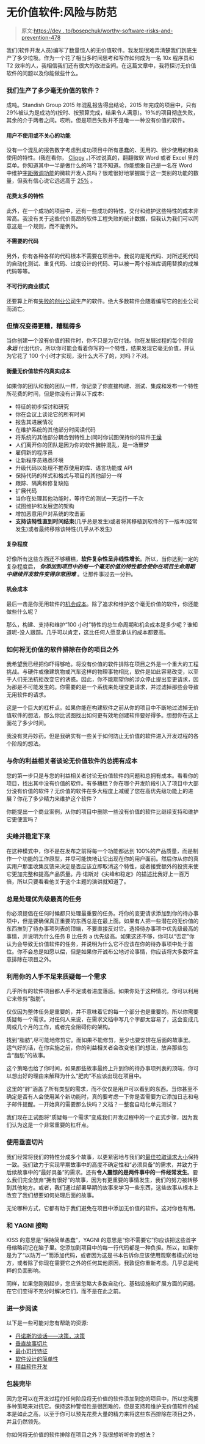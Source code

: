 # 无价值软件:风险与防范

> 原文:[https://dev . to/bosepchuk/worthy-software-risks-and-prevention-478](https://dev.to/bosepchuk/worthless-software-risks-and-prevention-478)

我们(软件开发人员)编写了数量惊人的无价值软件。我发现很难弄清楚我们到底生产了多少垃圾。作为一个花了相当多时间思考和写作如何成为一名 10x 程序员和 T2 效率的人，我相信我们还有很大的改进空间。在这篇文章中，我将探讨无价值软件的问题以及你能做些什么。

### 我们生产了多少毫无价值的软件？

成吨。Standish Group 2015 年混乱报告得出结论，2015 年完成的项目中，只有 29%被认为是成功的(按时、按预算完成，结果令人满意)。19%的项目彻底失败，其余的介于两者之间。哎哟。但是项目失败并不是唯一一种没有价值的软件。

#### 用户不使用或不关心的功能

没有一个混乱的报告数字考虑到成功项目中所有愚蠢的、无用的、很少使用的和未使用的特性。(我在看你， [Clippy](https://www.theatlantic.com/technology/archive/2015/06/clippy-the-microsoft-office-assistant-is-the-patriarchys-fault/396653/) 。)不过说真的，翻翻微软 Word 或者 Excel 里的菜单。你知道其中一半是做什么的吗？我不知道。你能想象自己是一名在 Word 中维护[字距微调功能](https://support.office.com/en-us/article/Adjust-tracking-and-kerning-e662f7fc-65a6-4d15-aad3-762d1435802e)的微软开发人员吗？很难很好地掌握属于这一类别的功能的数量，但我有信心说它远远高于 [25%](https://scrumcrazy.wordpress.com/2015/08/06/a-response-to-mike-cohns-comments-on-64-of-software-features-rarely-or-never-used/) 。

#### 花费太多的特性

此外，在一个成功的项目中，还有一些成功的特性，交付和维护这些特性的成本非常高。我没有关于这些代价高昂的软件工程失败的统计数据，但我认为我们可以同意这是一个规则，而不是例外。

#### 不需要的代码

另外，你有各种各样的代码根本不需要在项目中。我说的是死代码、对所述死代码的自动化测试、重复代码、过度设计的代码、可以被一两个标准库调用替换的成堆代码等等。

#### 不可行的商业模式

还要算上所有[失败的创业公司](https://qz.com/682517/after-analyzing-200-founders-postmortems-researchers-say-these-are-the-reasons-startups-fail/)生产的软件。绝大多数软件会随着编写它的创业公司而消亡。

### 但情况变得更糟，糟糕得多

当你创建一个没有价值的软件时，你不只是为它付钱。你在发展过程的每个阶段 ***永远*** 付出代价。所以你可能会看着你写的一个特性，结果发现它毫无价值，并认为它花了 100 个小时才实现，没什么大不了的，对吗？不对。

#### 衡量无价值软件的真实成本

如果你的团队和我的团队一样，你记录了你直接构建、测试、集成和发布一个特性所花费的时间，但是你没有计算以下成本:

*   特征的初步探讨和研究
*   你在会议上谈论它的所有时间
*   报告其进展情况
*   在维护系统的其他部分时阅读代码
*   将系统的其他部分耦合到特性上(同时你试图保持你的软件[干燥](https://en.wikipedia.org/wiki/Don%27t_repeat_yourself)
*   人们离开你的团队是因为你的软件臃肿混乱，是一场噩梦
*   雇佣新的程序员
*   让新程序员熟悉环境
*   升级代码以处理不推荐使用的库、语言功能或 API
*   保持代码的样式和格式与项目的其他部分一样
*   跟踪、隔离和修复缺陷
*   扩展代码
*   当你在处理其他功能时，等待它的测试一天运行一千次
*   试图维护和发展您的架构
*   增加恶意用户对系统的攻击面
*   **支持该特性直到时间结束**(几乎总是发生)或者将其移植到软件的下一版本(经常发生)或者最终移除该特性(几乎从不发生)

#### 复杂程度

好像所有这些东西还不够糟糕，**软件复杂性呈非线性增长**。所以，当你达到一定的复杂程度后， ***你添加到项目中的每一个毫无价值的特性都会使你在项目生命周期中继续开发软件变得非常困难*** 。让那件事过去一分钟。

#### 机会成本

最后一击是你无用软件的[机会成本](https://en.wikipedia.org/wiki/Opportunity_cost)。除了追求和维护这个毫无价值的软件，你还能做些什么呢？

那么，构建、支持和维护“100 小时”特性的总生命周期和机会成本是多少呢？谁知道呢-没人跟踪。几乎可以肯定，这比任何人愿意承认的成本都要高。

### 如何将无价值的软件排除在你的项目之外

我希望我已经把你吓得够呛。将没有价值的软件排除在项目之外是一个重大的工程挑战。与硬件或像建筑物或汽车这样的物理事物相比，软件是如此容易改变，以至于人们无法抗拒改变它的诱惑。因此，你不能期望你的涉众停止提出变更请求，因为那是不可能发生的。你需要的是一个系统来处理变更请求，并过滤掉那些会导致无用软件的请求。

这是一个巨大的杠杆点。如果你能在构建软件之前从你的项目中不断地过滤掉无价值软件的想法，那么你比试图找出如何更有效地创建软件要好得多。想想你在这上面花了多少时间。

我没有灵丹妙药。但是我确实有一些关于如何防止无价值的软件进入开发过程的各个阶段的想法。

### 与你的利益相关者谈论无价值软件的总拥有成本

您的第一步只是与您的利益相关者讨论无价值软件的问题和总拥有成本。看看你的项目，找出其中没有价值的软件。有多糟糕？你在哪个开发阶段引入了项目中大部分没有价值的软件？无价值的软件在多大程度上减缓了您在高优先级功能上的进展？你花了多少精力来维护这个软件？

你能提出一个商业案例，从你的项目中删除一些没有价值的软件比继续支持和维护它更便宜吗？

### 尖峰并稳定下来

在这种模式中，你不是在发布之前将每一个功能都达到 100%的产品质量，而是制作一个功能的工作原型，并尽可能快地让它出现在你的用户面前。然后你从你的真实用户那里收集反馈来决定是否应该立即取消这个特性，或者接受额外的投资来使它更加完整和提高产品质量。丹·诺斯对《尖峰和稳定》的描述比我好上一百万倍，所以只要看看他关于这个主题的演讲就知道了。

### 总是处理优先级最高的任务

你必须提倡在任何时候都只处理最重要的任务。将你的变更请求添加到你的待办事项中，但是要确保真正重要的东西总是在最上面。如果有人把一些潜在的无价值的东西推到了待办事项列表的顶端，不要直接反对它。选择待办事项中优先级最高的事情，并说明为什么任务 B 比任务 a 优先级高。如果这还不够，你可以“否定”你认为会导致无价值软件的任务，并说明为什么它不应该在你的待办事项中处于首位。你不会总是如愿以偿，但是如果你开诚布公地讨论事情，你应该将大多数坏主意排除在项目之外。

### 利用你的人手不足来质疑每一个需求

几乎所有的软件项目都人手不足或者进度落后。如果你处于这种情况，你可以利用它来修剪“脂肪”。

仅仅因为整体任务是重要的，并不意味着它的每一个部分也是重要的。所以你需要质疑每一个需求。对任何人来说，在需求文档中写几个字都太容易了，这会变成几周或几个月的工作，或者完全阻碍你的架构。

找到“脂肪”,尽可能地修剪它。而如果不能修剪，至少也要安排在后面的故事里。运气好的话，在你实施之前，你的利益相关者会改变他们的想法，放弃那些包含“脂肪”的故事。

这个策略也给了你时间，如果那些故事最终上升到你的待办事项列表的顶端，你可以想出好的理由来解释为什么“肥肉”不应该出现在项目中。

这里的“胖”涵盖了所有类型的需求，而不仅仅是用户可以看到的东西。当你甚至不确定是否有人会使用某个新功能时，真的要考虑一下你是否需要为它添加日志和电子邮件提醒。一开始真的需要那么快吗？文档？一整套自动化单元测试？

我们现在正试图将“质疑每一个需求”变成我们开发过程中的一个正式步骤，因为我们认为这是一个非常重要的杠杆点。

### 使用垂直切片

我们经常将我们的特性分成多个故事，以更紧密地与我们的[最佳拉取请求大小](https://smallbusinessprogramming.com/optimal-pull-request-size/)保持一致。我们致力于实现早期故事中的高度不确定性和“必须具备”的需求，并致力于后续故事中的“最好具备”的需求。还有**令人震惊的是两件事中的一件经常发生**。要么我们完全放弃“拥有很好”的故事，因为有更重要的事情发生，我们的努力被转移到其他地方。或者，我们通过部署早期的故事来学习一些东西，这些故事从根本上改变了我们想要如何处理后面的故事。

无论哪种方式，它都有助于我们避免在项目中添加无价值的软件。这对你也有用。

### 和 YAGNI 接吻

KISS 的意思是“保持简单愚蠢”，YAGNI 的意思是“你不需要它”你应该把这些首字母缩略词记在脑子里。您添加到项目中的每一行代码都是一种负担。所以，如果你是为了“以防万一”而添加代码，或者因为这是书本告诉你应该使用观察者模式的地方，或者除了你现在需要它之外的任何其他原因，我敦促你重新考虑。几乎总是纯粹的负面影响。

同样，如果您刚刚起步，您应该忽略大多数自动化、基础设施和扩展方面的问题。在它们变得不充分时解决它们，而不是在此之前。

### 进一步阅读

以下是一些可能对您有帮助的资源:

*   [丹诺斯的谈话——决策，决策](https://youtu.be/EauykEv_2iA)
*   [垂直故事切片](http://blogs.adobe.com/agile/2013/09/27/splitting-stories-into-small-vertical-slices/)
*   [最小可行特征](https://www.mindtheproduct.com/2013/05/the-minimally-viable-feature-approach/)
*   [软件设计的简单性](https://effectivesoftwaredesign.com/2013/08/05/simplicity-in-software-design-kiss-yagni-and-occams-razor/)
*   [精益软件开发](https://en.wikipedia.org/wiki/Lean_software_development)

### 包装完毕

因为您可以在开发过程的任何阶段将无价值的软件添加到您的项目中，所以您需要多种策略来对抗它。保持这种警惕性是很困难的，但是支持和维护无价值软件的成本是如此之高，以至于你可以预先花费大量的精力来将这些东西排除在项目之外，并且仍然领先。

你如何将无价值的软件排除在项目之外？我很想听听你的想法？